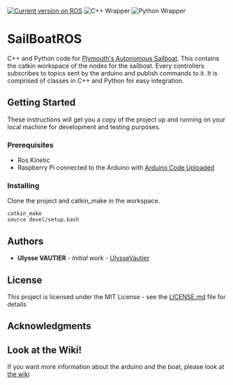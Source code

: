 [![Current version on ROS](https://img.shields.io/badge/ROS-Kinetic-blue.svg)](http://wiki.ros.org/kinetic)
![C++ Wrapper](https://img.shields.io/badge/C%2B%2B-100%25-brightgreen.svg)
![Python Wrapper](https://img.shields.io/badge/Python-80%25-green.svg)

# SailBoatROS
C++ and Python code for [Plymouth's Autonomous Sailboat](http://165.227.238.42/). This contains the catkin workspace of the nodes for the sailboat. Every controllers subscribes to topics sent by the arduino and publish commands to it. It is comprised of classes in C++ and Python for easy integration.

## Getting Started

These instructions will get you a copy of the project up and running on your local machine for development and testing purposes.

### Prerequisites

- Ros Kinetic
- Raspberry Pi connected to the Arduino with [Arduino Code Uploaded](https://github.com/Plymouth-Sailboat/SailBoatArduinoInterface)

### Installing

Clone the project and catkin_make in the workspace.

```
catkin_make
source devel/setup.bash
```

## Authors

* **Ulysse VAUTIER** - *Initial work* - [UlysseVautier](https://github.com/UlysseVautier)

## License

This project is licensed under the MIT License - see the [LICENSE.md](LICENSE.md) file for details

## Acknowledgments

## Look at the Wiki!
If you want more information about the arduino and the boat, please look at [the wiki](https://github.com/Plymouth-Sailboat/SailBoatROS/wiki)
